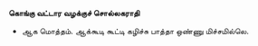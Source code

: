 **கொங்கு வட்டார வழக்குச் சொல்லகராதி**
- ஆக மொத்தம். ஆக்கூடி கூட்டி கழிச்சு பாத்தா ஒண்ணு மிச்சமில்லெ.

